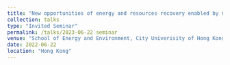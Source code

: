 ```yaml
---
title: "New opportunities of energy and resources recovery enabled by novel nitrogen conversion"
collection: talks
type: "Invited Seminar"
permalink: /talks/2023-06-22 seminar
venue: "School of Energy and Environment, City Univerisity of Hong Kong"
date: 2022-06-22
location: "Hong Kong"
---
```



